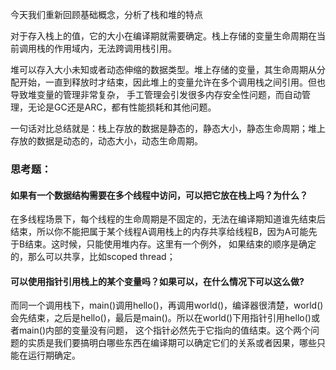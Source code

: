 今天我们重新回顾基础概念，分析了栈和堆的特点

对于存入栈上的值，它的大小在编译期就需要确定。栈上存储的变量生命周期在当前调用栈的作用域内，无法跨调用栈引用。

堆可以存入大小未知或者动态伸缩的数据类型。堆上存储的变量，其生命周期从分配开始，一直到释放时才结束，因此堆上的变量允许在多个调用栈之间引用。但也导致堆变量的管理非常复杂，
手工管理会引发很多内存安全性问题，而自动管理，无论是GC还是ARC，都有性能损耗和其他问题。

一句话对比总结就是：栈上存放的数据是静态的，静态大小，静态生命周期；堆上存放的数据是动态的，动态大小，动态生命周期。

### 思考题：
#### 如果有一个数据结构需要在多个线程中访问，可以把它放在栈上吗？为什么？
在多线程场景下，每个线程的生命周期是不固定的，无法在编译期知道谁先结束后结束，所以你不能把属于某个线程A调用栈上的内存共享给线程B，因为A可能先于B结束。这时候，只能使用堆内存。这里有一个例外，
如果结束的顺序是确定的，那么可以共享，比如scoped thread；
#### 可以使用指针引用栈上的某个变量吗？如果可以，在什么情况下可以这么做?
而同一个调用栈下，main()调用hello()，再调用world()，编译器很清楚，world()会先结束，之后是hello()，最后是main()。所以在world()下用指针引用hello()或者main()内部的变量没有问题，
这个指针必然先于它指向的值结束。这个两个问题的实质是我们要搞明白哪些东西在编译期可以确定它们的关系或者因果，哪些只能在运行期确定。

